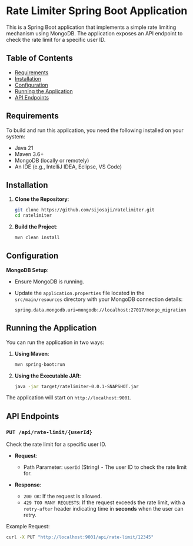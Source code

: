 # Rate Limiter Spring Boot Application

This is a Spring Boot application that implements a simple rate limiting mechanism using MongoDB. The application exposes an API endpoint to check the rate limit for a specific user ID.

## Table of Contents
- [Requirements](#requirements)
- [Installation](#installation)
- [Configuration](#configuration)
- [Running the Application](#running-the-application)
- [API Endpoints](#api-endpoints)

## Requirements

To build and run this application, you need the following installed on your system:

- Java 21
- Maven 3.6+
- MongoDB (locally or remotely)
- An IDE (e.g., IntelliJ IDEA, Eclipse, VS Code)

## Installation

1. **Clone the Repository**:
    ```bash
    git clone https://github.com/sijosaji/ratelimiter.git
    cd ratelimiter
    ```

2. **Build the Project**:
      ```bash
      mvn clean install
      ```

## Configuration

 **MongoDB Setup**:
   - Ensure MongoDB is running.
   - Update the `application.properties` file located in the `src/main/resources` directory with your MongoDB connection details:

     ```properties
     spring.data.mongodb.uri=mongodb://localhost:27017/mongo_migration
     ```


## Running the Application

You can run the application in two ways:

1. **Using Maven**:
    ```bash
    mvn spring-boot:run
    ```

2. **Using the Executable JAR**:
    ```bash
    java -jar target/ratelimiter-0.0.1-SNAPSHOT.jar
    ```

The application will start on `http://localhost:9001`.

## API Endpoints

### `PUT /api/rate-limit/{userId}`

Check the rate limit for a specific user ID.

- **Request**:
  - Path Parameter: `userId` (String) - The user ID to check the rate limit for.
  
- **Response**:
  - `200 OK`: If the request is allowed.
  - `429 TOO MANY REQUESTS`: If the request exceeds the rate limit, with a `retry-after` header indicating time in **seconds** when the user can retry.

Example Request:
```bash
curl -X PUT "http://localhost:9001/api/rate-limit/12345"
